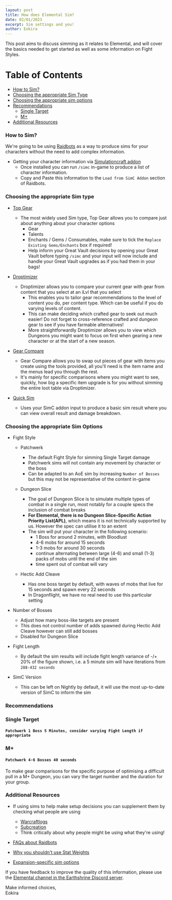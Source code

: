 ```yaml
---
layout: post
title: How does Elemental Sim?
date: 02/01/2023
excerpt: Sim settings and you!
author: Eokira
---
```

This post aims to discuss simming as it relates to Elemental, and will cover the basics needed to get started as well as some information on Fight Styles.

# Table of Contents
- [How to Sim?](#how-to-sim)
- [Choosing the appropriate Sim Type](#choosing-the-appropriate-sim-type)
- [Choosing the appropriate sim options](#choosing-the-appropriate-sim-options)
- [Recommendations](#recommendations)
   - [Single Target](#single-target)
   - [M+](#m)
- [Additional Resources](#additional-resources)

### How to Sim?

We're going to be using [Raidbots](https://www.raidbots.com/simbot) as a way to produce sims for your characters without the need to add complex information.

- Getting your character information via [Simulationcraft addon](https://www.curseforge.com/wow/addons/simulationcraft)
   - Once installed you can run `/simc` in-game to produce a list of character information.
   - Copy and Paste this information to the `Load from SimC Addon` section of Raidbots.

### Choosing the appropriate Sim type

   - [Top Gear](https://www.raidbots.com/simbot/topgear)
      - The most widely used Sim type, Top Gear allows you to compare just about anything about your character options
         - Gear
         - Talents
         - Enchants / Gems / Consumables, make sure to tick the `Replace Existing Gems/Enchants` box if required!
         - Help inform your Great Vault decisions by opening your Great Vault before typing `/simc` and your input will now include and handle your Great Vault upgrades as if you had them in  your bags!

   - [Droptimizer](https://www.raidbots.com/simbot/droptimizer)
      - Droptimizer allows you to compare your current gear with gear from content that you select at an iLvl that you select
         - This enables you to tailor gear recommendations to the level of content you do, per content type. Which can be useful if you do varying levels of content.
         - This can make deciding which crafted gear to seek out much easier! Do not forget to cross-reference crafted and dungeon gear to see if you have farmable alternatives!
         - More straightforwardly Droptimizer allows you to view which Dungeons you might want to focus on first when gearing a new character or at the start of a new season.

   - [Gear Compare](https://www.raidbots.com/simbot/gear)
      - Gear Compare allows you to swap out pieces of gear with items you create using the tools provided, all you'll need is the item name and the menus lead you through the rest.
      - It's mainly for specific comparisons where you might want to see, quickly, how big a specific item upgrade is for you without simming the entire loot table via Droptimizer.

   - [Quick Sim](https://www.raidbots.com/simbot/quick)
      - Uses your SimC addon input to produce a basic sim result where you can view overall result and damage breakdown.

### Choosing the appropriate Sim Options

   - Fight Style
      - Patchwerk
         - The default Fight Style for simming Single Target damage
         - Patchwerk sims will not contain any movement by character or the boss
         - Can be adapted to an AoE sim by increasing `Number of Bosses` but this may not be representative of the content in-game

      - Dungeon Slice
         - The goal of Dungeon Slice is to simulate multiple types of combat in a single run, most notably for a couple specs the inclusion of combat breaks
         - **For Elemental, there is no Dungeon Slice-Specific Action Priority List(APL)**, which means it is not technically supported by us. However the spec can utilise it to an extent
         - The sim will put your character in the following scenario:
            - 1 Boss for around 2 minutes, with Bloodlust
            - 4-6 mobs for around 15 seconds
            - 1-3 mobs for around 30 seconds
            - continue alternating between large (4-6) and small (1-3) packs of mobs until the end of the sim
            - time spent out of combat will vary

      - Hectic Add Cleave
         - Has one boss target by default, with waves of mobs that live for 15 seconds and spawn every 22 seconds
         - In Dragonflight, we have no real need to use this particular setting

   - Number of Bosses
      - Adjust how many boss-like targets are present
      - This does not control number of adds spawned during Hectic Add Cleave however can still add bosses
      - Disabled for Dungeon Slice

   - Fight Length
      - By default the sim results will include fight length variance of -/+ 20% of the figure shown, i.e. a 5 minute sim will have iterations from `288-432 seconds`

   - SimC Version
      - This can be left on Nightly by default, it will use the most up-to-date version of SimC to inform the sim

### Recommendations

### Single Target
#### `Patchwerk 1 Boss 5 Minutes, consider varying Fight Length if appropriate`

### M+
#### `Patchwerk 4-6 Bosses 40 seconds`

To make gear comparisons for the specific purpose of optimising a difficult pull in a M+ Dungeon, you can vary the target number and the duration for your group.<br/>

### Additional Resources

- If using sims to help make setup decisions you can supplement them by checking what people are using
   - [Warcraftlogs](https://www.warcraftlogs.com/)
   - [Subcreation](https://subcreation.net/)
   - Think critically about why people might be using what they're using!

- [FAQs about Raidbots](https://medium.com/raidbots/frequently-asked-questions-2933b01a2d6e)
- [Why you shouldn't use Stat Weights](https://medium.com/raidbots/beware-of-stat-weights-240769a5323e)
- [Expansion-specific sim options](https://github.com/simulationcraft/simc/wiki/ExpansionOptions#dragonflight)

If you have feedback to improve the quality of this information, please use the [Elemental channel in the Earthshrine Discord server](https://discord.gg/pGkPDzh7rP).

Make informed choices,<br/>
Eokira
